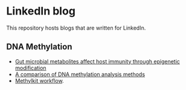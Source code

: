# LinkedIn blog
This repository hosts blogs that are written for LinkedIn.

## DNA Methylation
- [Gut microbial metabolites affect host immunity through epigenetic modification](Gut_metabolite_epigenetic.md)
- [A comparison of DNA methylation analysis methods](DNA_methylation_methods.md)
- [Methylkit workflow](Methylkit_workflow.md).